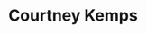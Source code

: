 ---
title: "Courtney Kemps"
presenter_id: courtney_kemps
position: Summer IRTA
start_date: 2000
end_date: 2000
email: 
phone: 
photo: assets/images/
status: former
layout: member 
---